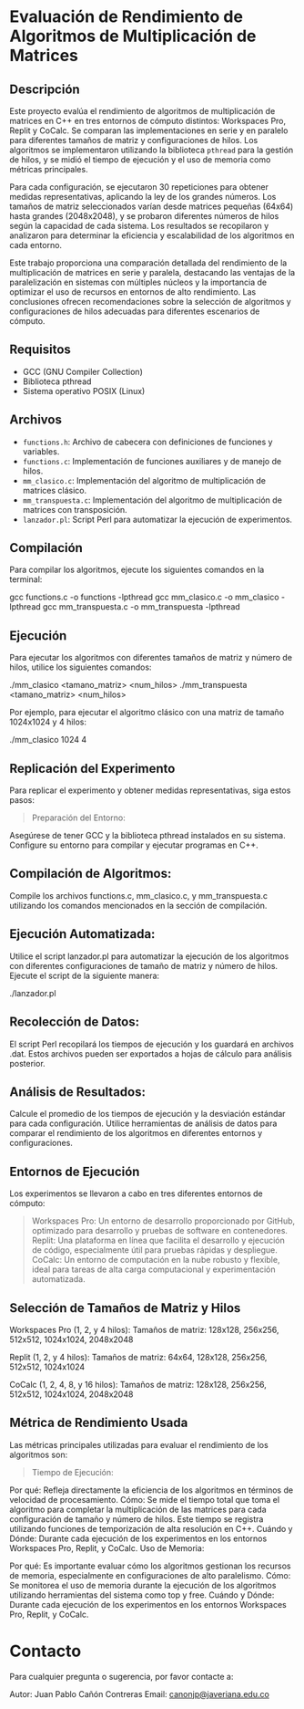 # Evaluación de Rendimiento de Algoritmos de Multiplicación de Matrices

## Descripción
Este proyecto evalúa el rendimiento de algoritmos de multiplicación de matrices en C++ en tres entornos de cómputo distintos: Workspaces Pro, Replit y CoCalc. Se comparan las implementaciones en serie y en paralelo para diferentes tamaños de matriz y configuraciones de hilos. Los algoritmos se implementaron utilizando la biblioteca `pthread` para la gestión de hilos, y se midió el tiempo de ejecución y el uso de memoria como métricas principales.

Para cada configuración, se ejecutaron 30 repeticiones para obtener medidas representativas, aplicando la ley de los grandes números. Los tamaños de matriz seleccionados varían desde matrices pequeñas (64x64) hasta grandes (2048x2048), y se probaron diferentes números de hilos según la capacidad de cada sistema. Los resultados se recopilaron y analizaron para determinar la eficiencia y escalabilidad de los algoritmos en cada entorno.

Este trabajo proporciona una comparación detallada del rendimiento de la multiplicación de matrices en serie y paralela, destacando las ventajas de la paralelización en sistemas con múltiples núcleos y la importancia de optimizar el uso de recursos en entornos de alto rendimiento. Las conclusiones ofrecen recomendaciones sobre la selección de algoritmos y configuraciones de hilos adecuadas para diferentes escenarios de cómputo.

## Requisitos
- GCC (GNU Compiler Collection)
- Biblioteca pthread
- Sistema operativo POSIX (Linux)

## Archivos
- `functions.h`: Archivo de cabecera con definiciones de funciones y variables.
- `functions.c`: Implementación de funciones auxiliares y de manejo de hilos.
- `mm_clasico.c`: Implementación del algoritmo de multiplicación de matrices clásico.
- `mm_transpuesta.c`: Implementación del algoritmo de multiplicación de matrices con transposición.
- `lanzador.pl`: Script Perl para automatizar la ejecución de experimentos.

## Compilación
Para compilar los algoritmos, ejecute los siguientes comandos en la terminal:


gcc functions.c -o functions -lpthread
gcc mm_clasico.c -o mm_clasico -lpthread
gcc mm_transpuesta.c -o mm_transpuesta -lpthread


## Ejecución
Para ejecutar los algoritmos con diferentes tamaños de matriz y número de hilos, utilice los siguientes comandos:

./mm_clasico <tamano_matriz> <num_hilos>
./mm_transpuesta <tamano_matriz> <num_hilos>

Por ejemplo, para ejecutar el algoritmo clásico con una matriz de tamaño 1024x1024 y 4 hilos:

./mm_clasico 1024 4

## Replicación del Experimento

Para replicar el experimento y obtener medidas representativas, siga estos pasos:

> Preparación del Entorno:

Asegúrese de tener GCC y la biblioteca pthread instalados en su sistema. Configure su entorno para compilar y ejecutar programas en C++.

## Compilación de Algoritmos:

Compile los archivos functions.c, mm_clasico.c, y mm_transpuesta.c utilizando los comandos mencionados en la sección de compilación.

## Ejecución Automatizada:

Utilice el script lanzador.pl para automatizar la ejecución de los algoritmos con diferentes configuraciones de tamaño de matriz y número de hilos. Ejecute el script de la siguiente manera:

./lanzador.pl


## Recolección de Datos:
El script Perl recopilará los tiempos de ejecución y los guardará en archivos .dat. Estos archivos pueden ser exportados a hojas de cálculo para análisis posterior.

## Análisis de Resultados:
Calcule el promedio de los tiempos de ejecución y la desviación estándar para cada configuración. Utilice herramientas de análisis de datos para comparar el rendimiento de los algoritmos en diferentes entornos y configuraciones.

## Entornos de Ejecución
Los experimentos se llevaron a cabo en tres diferentes entornos de cómputo:

> Workspaces Pro: Un entorno de desarrollo proporcionado por GitHub, optimizado para desarrollo y pruebas de software en contenedores.
> Replit: Una plataforma en línea que facilita el desarrollo y ejecución de código, especialmente útil para pruebas rápidas y despliegue.
> CoCalc: Un entorno de computación en la nube robusto y flexible, ideal para tareas de alta carga computacional y experimentación automatizada.

## Selección de Tamaños de Matriz y Hilos
Workspaces Pro (1, 2, y 4 hilos):
Tamaños de matriz: 128x128, 256x256, 512x512, 1024x1024, 2048x2048

Replit (1, 2, y 4 hilos):
Tamaños de matriz: 64x64, 128x128, 256x256, 512x512, 1024x1024

CoCalc (1, 2, 4, 8, y 16 hilos):
Tamaños de matriz: 128x128, 256x256, 512x512, 1024x1024, 2048x2048

## Métrica de Rendimiento Usada

Las métricas principales utilizadas para evaluar el rendimiento de los algoritmos son:

> Tiempo de Ejecución:

Por qué: Refleja directamente la eficiencia de los algoritmos en términos de velocidad de procesamiento.
Cómo: Se mide el tiempo total que toma el algoritmo para completar la multiplicación de las matrices para cada configuración de tamaño y número de hilos. Este tiempo se registra utilizando funciones de temporización de alta resolución en C++.
Cuándo y Dónde: Durante cada ejecución de los experimentos en los entornos Workspaces Pro, Replit, y CoCalc.
Uso de Memoria:

Por qué: Es importante evaluar cómo los algoritmos gestionan los recursos de memoria, especialmente en configuraciones de alto paralelismo.
Cómo: Se monitorea el uso de memoria durante la ejecución de los algoritmos utilizando herramientas del sistema como top y free.
Cuándo y Dónde: Durante cada ejecución de los experimentos en los entornos Workspaces Pro, Replit, y CoCalc.

# Contacto
Para cualquier pregunta o sugerencia, por favor contacte a:

Autor: Juan Pablo Cañón Contreras
Email: canonjp@javeriana.edu.co